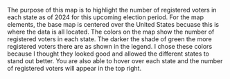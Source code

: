 The purpose of this map is to highlight the number of registered voters in each state as of 2024 for this upcoming election period. For the map elements, the base map is centered over the United States becuase this is where the data is all located. The colors on the map show the number of registered voters in each state. The darker the shade of green the more registered voters there are as shown in the legend. I chose these colors because I thought they looked good and allowed the different states to stand out better. You are also able to hover over each state and the number of registered voters will appear in the top right. 